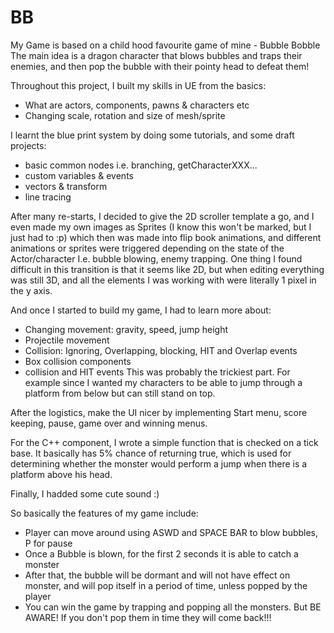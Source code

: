 # BB
My Game is based on a child hood favourite game of mine - Bubble Bobble
The main idea is a dragon character that blows bubbles and traps their enemies, and then pop the bubble with their pointy head to defeat them!

Throughout this project, I built my skills in UE from the basics:
- What are actors, components, pawns & characters etc
- Changing scale, rotation and size of mesh/sprite

I learnt the blue print system by doing some tutorials, and some draft projects:
- basic common nodes i.e. branching, getCharacterXXX...
- custom variables & events
- vectors & transform
- line tracing

After many re-starts, I decided to give the 2D scroller template a go, and I even made my own images as Sprites (I know this won't be marked, but I just had to :p) which then was made into flip book animations, and different animations or sprites were triggered depending on the state of the Actor/character I.e. bubble blowing, enemy trapping.
One thing I found difficult in this transition is that it seems like 2D, but when editing everything was still 3D, and all the elements I was working with were literally 1 pixel in the y axis.


And once I started to build my game, I had to learn more about:
- Changing movement: gravity, speed, jump height
- Projectile movement
- Collision: Ignoring, Overlapping, blocking, HIT and Overlap events
- Box collision components
- collision and HIT events
This was probably the trickiest part. For example since I wanted my characters to be able to jump through a platform from below but can still stand on top.

After the logistics, make the UI nicer by implementing Start menu, score keeping, pause, game over and winning menus.

For the C++ component, I wrote a simple function that is checked on a tick base. It basically has 5% chance of returning true, which is used for determining whether the monster would perform a jump when there is a platform above his head.

Finally, I hadded some cute sound :)


So basically the features of my game include:
- Player can move around using ASWD and SPACE BAR to blow bubbles, P for pause
- Once a Bubble is blown, for the first 2 seconds it is able to catch a monster
- After that, the bubble will be dormant and will not have effect on monster, and will pop itself in a period of time, unless popped by the player
- You can win the game by trapping and popping all the monsters. But BE AWARE! If you don't pop them in time they will come back!!!

